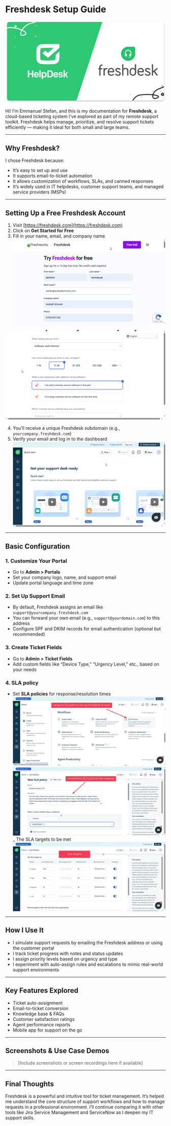 # Freshdesk Setup Guide
![Freshdesk image](images/freshdesk.png)

Hi! I’m Emmanuel Stefan, and this is my documentation for **Freshdesk**, a cloud-based ticketing system I’ve explored as part of my remote support toolkit. Freshdesk helps manage, prioritize, and resolve support tickets efficiently — making it ideal for both small and large teams.

---

## Why Freshdesk?

I chose Freshdesk because:
- It’s easy to set up and use
- It supports email-to-ticket automation
- It allows customization of workflows, SLAs, and canned responses
- It’s widely used in IT helpdesks, customer support teams, and managed service providers (MSPs)

---

## Setting Up a Free Freshdesk Account

1. Visit [https://freshdesk.com](https://freshdesk.com)
2. Click on **Get Started for Free**
3. Fill in your name, email, and company name
![fill in your details](images/01-input-your-details.png)

![choose options](images/02-choose-options.png)

4. You’ll receive a unique Freshdesk subdomain (e.g., `yourcompany.freshdesk.com`)
5. Verify your email and log in to the dashboard
![dashboard](images/03-freshdesk-dashboad.png)


---

## Basic Configuration

### 1. Customize Your Portal
- Go to **Admin > Portals**  
- Set your company logo, name, and support email
- Update portal language and time zone

### 2. Set Up Support Email
- By default, Freshdesk assigns an email like `support@yourcompany.freshdesk.com`
- You can forward your own email (e.g., `support@yourdomain.com`) to this address
- Configure SPF and DKIM records for email authentication (optional but recommended)

### 3. Create Ticket Fields
- Go to **Admin > Ticket Fields**
- Add custom fields like “Device Type,” “Urgency Level,” etc., based on your needs

### 4. SLA policy
- Set **SLA policies** for response/resolution times
![SLA policy](images/04-integratedSLA.png)
![created SLA](images/05-createdSLA.png)
_ The SLA targets to be met
![SLA targets](images/06-SLA-Targets.png)

---

## How I Use It

- I simulate support requests by emailing the Freshdesk address or using the customer portal
- I track ticket progress with notes and status updates
- I assign priority levels based on urgency and type
- I experiment with auto-assign rules and escalations to mimic real-world support environments

---

## Key Features Explored

- Ticket auto-assignment  
- Email-to-ticket conversion  
- Knowledge base & FAQs  
- Customer satisfaction ratings  
- Agent performance reports  
- Mobile app for support on the go

---

## Screenshots & Use Case Demos

> [Include screenshots or screen recordings here if available]

---

## Final Thoughts

Freshdesk is a powerful and intuitive tool for ticket management. It’s helped me understand the core structure of support workflows and how to manage requests in a professional environment. I’ll continue comparing it with other tools like Jira Service Management and ServiceNow as I deepen my IT support skills.

